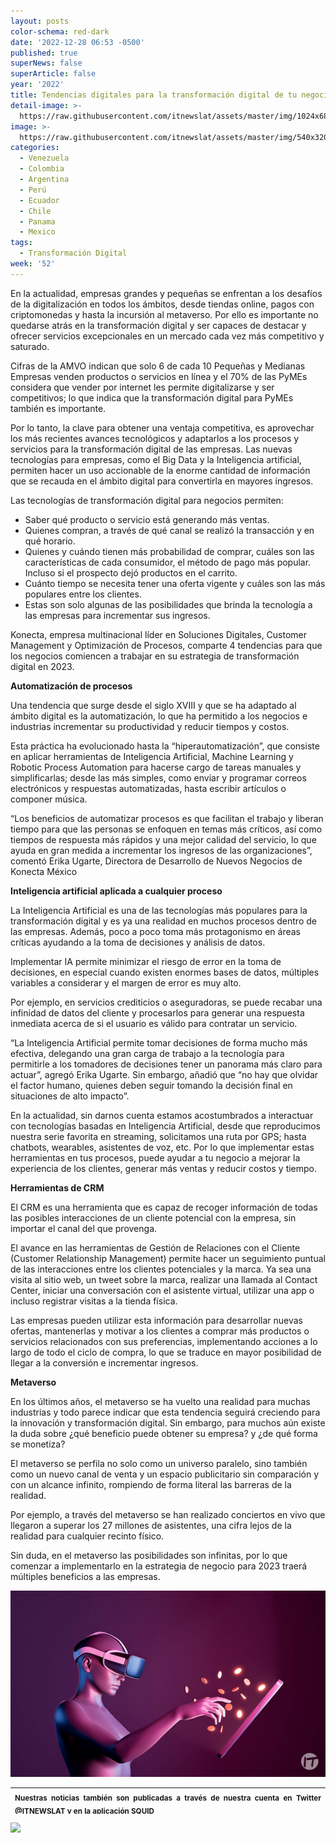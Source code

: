 ```yaml
---
layout: posts
color-schema: red-dark
date: '2022-12-28 06:53 -0500'
published: true
superNews: false
superArticle: false
year: '2022'
title: Tendencias digitales para la transformación digital de tu negocio en 2023
detail-image: >-
  https://raw.githubusercontent.com/itnewslat/assets/master/img/1024x680/metaverso-coin-g.jpg
image: >-
  https://raw.githubusercontent.com/itnewslat/assets/master/img/540x320/metaverso-coin-p.jpg
categories:
  - Venezuela
  - Colombia
  - Argentina
  - Perú
  - Ecuador
  - Chile
  - Panama
  - Mexico
tags:
  - Transformación Digital
week: '52'
---
```

En la actualidad, empresas grandes y pequeñas se enfrentan a los desafíos de la digitalización en todos los ámbitos, desde tiendas online, pagos con criptomonedas y hasta la incursión al metaverso. Por ello es importante no quedarse atrás en la transformación digital y ser capaces de destacar y ofrecer servicios excepcionales en un mercado cada vez más competitivo y saturado.
 
Cifras de la AMVO indican que solo 6 de cada 10 Pequeñas y Medianas Empresas venden productos o servicios en línea y el 70% de las PyMEs considera que vender por internet les permite digitalizarse y ser competitivos; lo que indica que la transformación digital para PyMEs también es importante.
 
Por lo tanto, la clave para obtener una ventaja competitiva, es aprovechar los más recientes avances tecnológicos y adaptarlos a los procesos y servicios para la transformación digital de las empresas. Las nuevas tecnologías para empresas, como el Big Data y la Inteligencia artificial, permiten hacer un uso accionable de la enorme cantidad de información que se recauda en el ámbito digital para convertirla en mayores ingresos.
 
Las tecnologías de transformación digital para negocios permiten: 

- Saber qué producto o servicio está generando más ventas.
- Quienes compran, a través de qué canal se realizó la transacción y en qué horario.
- Quienes y cuándo tienen más probabilidad de comprar, cuáles son las características de cada consumidor, el método de pago más popular. Incluso si el prospecto dejó productos en el carrito.
- Cuánto tiempo se necesita tener una oferta vigente y cuáles son las más populares entre los clientes. 
- Estas son solo algunas de las posibilidades que brinda la tecnología a las empresas para incrementar sus ingresos.

Konecta, empresa multinacional líder en Soluciones Digitales, Customer Management y Optimización de Procesos, comparte 4 tendencias para que los negocios comiencen a trabajar en su estrategia de  transformación digital en 2023.
 
**Automatización de procesos**
 
Una tendencia que surge desde el siglo XVIII y que se ha adaptado al ámbito digital es la automatización, lo que ha permitido a los negocios e industrias incrementar su productividad y reducir tiempos y costos.
 
Esta práctica ha evolucionado hasta la “hiperautomatización”, que consiste en aplicar herramientas de Inteligencia Artificial, Machine Learning y Robotic Process Automation para hacerse cargo de tareas manuales y simplificarlas; desde las más simples, como enviar y programar correos electrónicos y respuestas automatizadas, hasta escribir artículos o componer música.
 
“Los beneficios de automatizar procesos es que facilitan el trabajo y liberan tiempo para que las personas se enfoquen en temas más críticos, así como tiempos de respuesta más rápidos y una mejor calidad del servicio, lo que ayuda en gran medida a incrementar los ingresos de las organizaciones”, comentó Erika Ugarte, Directora de Desarrollo de Nuevos Negocios de Konecta México
 
**Inteligencia artificial aplicada a cualquier proceso**
 
La Inteligencia Artificial es una de las tecnologías más populares para la transformación digital y es ya una realidad en muchos procesos dentro de las empresas. Además, poco a poco toma más protagonismo en áreas críticas ayudando a la toma de decisiones y análisis de datos.
 
Implementar IA permite minimizar el riesgo de error en la toma de decisiones, en especial cuando existen enormes bases de datos, múltiples variables a considerar y el margen de error es muy alto.
 
Por ejemplo, en servicios crediticios o aseguradoras, se puede recabar una infinidad de datos del cliente y procesarlos para generar una respuesta inmediata acerca de si el usuario es válido para contratar un servicio.
 
“La Inteligencia Artificial permite tomar decisiones de forma mucho más efectiva, delegando una gran carga de trabajo a la tecnología para permitirle a los tomadores de decisiones tener un panorama más claro para actuar”, agregó Erika Ugarte. Sin embargo, añadió que “no hay que olvidar el factor humano, quienes deben seguir tomando la decisión final en situaciones de alto impacto”.
 
En la actualidad, sin darnos cuenta estamos acostumbrados a interactuar con tecnologías basadas en Inteligencia Artificial, desde que reproducimos nuestra serie favorita en streaming, solicitamos una ruta por GPS; hasta chatbots, wearables, asistentes de voz, etc. Por lo que implementar estas herramientas en tus procesos, puede ayudar a tu negocio a mejorar la experiencia de los clientes,  generar más ventas y reducir costos y tiempo.
 
**Herramientas de CRM**
 
El CRM es una herramienta que es capaz de recoger información de todas las posibles interacciones de un cliente potencial con la empresa, sin importar el canal del que provenga.
 
El avance en las herramientas de Gestión de Relaciones con el Cliente (Customer Relationship Management) permite hacer un seguimiento puntual de las interacciones entre los clientes potenciales y la marca. Ya sea una visita al sitio web, un tweet sobre la marca, realizar una llamada al Contact Center, iniciar una conversación con el asistente virtual, utilizar una app o incluso registrar visitas a la tienda física.
 
Las empresas pueden utilizar esta información para desarrollar nuevas ofertas, mantenerlas y motivar a los clientes a comprar más productos o servicios relacionados con sus preferencias, implementando acciones a lo largo de todo el ciclo de compra, lo que se traduce en mayor posibilidad de llegar a la conversión e incrementar ingresos.
 
**Metaverso**
 
En los últimos años, el metaverso se ha vuelto una realidad para muchas industrias y todo parece indicar que esta tendencia seguirá creciendo para la innovación y transformación digital. Sin embargo, para muchos aún existe la duda sobre ¿qué beneficio puede obtener su empresa? y ¿de qué forma se monetiza?
 
El metaverso se perfila no solo como un universo paralelo, sino también como un nuevo canal de venta y un espacio publicitario sin comparación y con un alcance infinito, rompiendo de forma literal las barreras de la realidad.
 
Por ejemplo, a través del metaverso se han realizado conciertos en vivo que llegaron a superar los 27 millones de asistentes, una cifra lejos de la realidad para cualquier recinto físico.
 
Sin duda, en el metaverso las posibilidades son infinitas, por lo que comenzar a implementarlo en la estrategia de negocio para 2023 traerá múltiples beneficios a las empresas.

![](https://raw.githubusercontent.com/itnewslat/assets/master/img/540x320/metaverso-coin-p.jpg)

<table style="height: 42px;" width="569">
<tbody>
<tr>
<td style="text-align: justify;"><sub><strong>Nuestras noticias también son publicadas a través de nuestra cuenta en Twitter <a href="https://twitter.com/itnewslat?lang=es">@ITNEWSLAT</a> y en la aplicación <a href="https://squidapp.co/en/">SQUID</a></strong></sub></td>
</tr>
</tbody>
</table>

<img src="https://tracker.metricool.com/c3po.jpg?hash=56f88a41e39ab42c063cc51676587a04"/>